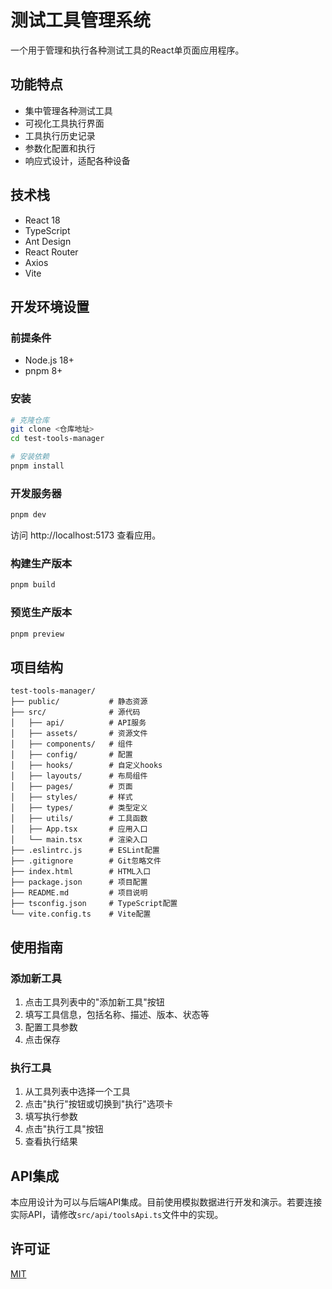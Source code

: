 # 测试工具管理系统

一个用于管理和执行各种测试工具的React单页面应用程序。

## 功能特点

- 集中管理各种测试工具
- 可视化工具执行界面
- 工具执行历史记录
- 参数化配置和执行
- 响应式设计，适配各种设备

## 技术栈

- React 18
- TypeScript
- Ant Design
- React Router
- Axios
- Vite

## 开发环境设置

### 前提条件

- Node.js 18+
- pnpm 8+

### 安装

```bash
# 克隆仓库
git clone <仓库地址>
cd test-tools-manager

# 安装依赖
pnpm install
```

### 开发服务器

```bash
pnpm dev
```

访问 http://localhost:5173 查看应用。

### 构建生产版本

```bash
pnpm build
```

### 预览生产版本

```bash
pnpm preview
```

## 项目结构

```
test-tools-manager/
├── public/           # 静态资源
├── src/              # 源代码
│   ├── api/          # API服务
│   ├── assets/       # 资源文件
│   ├── components/   # 组件
│   ├── config/       # 配置
│   ├── hooks/        # 自定义hooks
│   ├── layouts/      # 布局组件
│   ├── pages/        # 页面
│   ├── styles/       # 样式
│   ├── types/        # 类型定义
│   ├── utils/        # 工具函数
│   ├── App.tsx       # 应用入口
│   └── main.tsx      # 渲染入口
├── .eslintrc.js      # ESLint配置
├── .gitignore        # Git忽略文件
├── index.html        # HTML入口
├── package.json      # 项目配置
├── README.md         # 项目说明
├── tsconfig.json     # TypeScript配置
└── vite.config.ts    # Vite配置
```

## 使用指南

### 添加新工具

1. 点击工具列表中的"添加新工具"按钮
2. 填写工具信息，包括名称、描述、版本、状态等
3. 配置工具参数
4. 点击保存

### 执行工具

1. 从工具列表中选择一个工具
2. 点击"执行"按钮或切换到"执行"选项卡
3. 填写执行参数
4. 点击"执行工具"按钮
5. 查看执行结果

## API集成

本应用设计为可以与后端API集成。目前使用模拟数据进行开发和演示。若要连接实际API，请修改`src/api/toolsApi.ts`文件中的实现。

## 许可证

[MIT](LICENSE)
